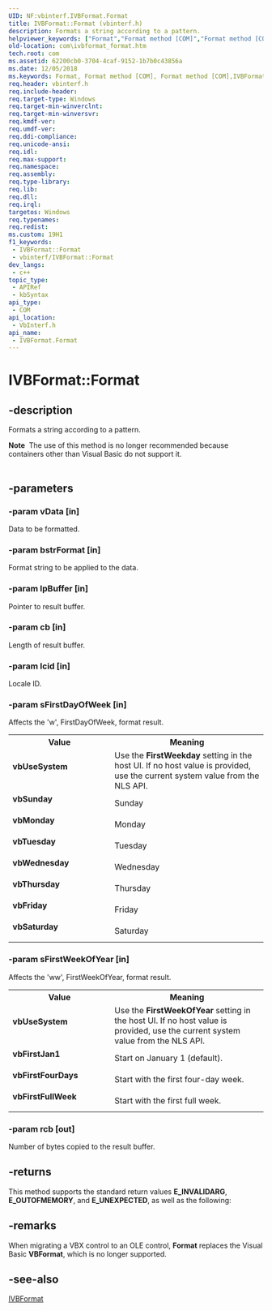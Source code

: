 ```yaml
---
UID: NF:vbinterf.IVBFormat.Format
title: IVBFormat::Format (vbinterf.h)
description: Formats a string according to a pattern.
helpviewer_keywords: ["Format","Format method [COM]","Format method [COM]","IVBFormat interface","IVBFormat interface [COM]","Format method","IVBFormat.Format","IVBFormat::Format","_com_IVBFormat_Format","com.ivbformat_format","vbFirstFourDays","vbFirstFullWeek","vbFirstJan1","vbFriday","vbMonday","vbSaturday","vbSunday","vbThursday","vbTuesday","vbUseSystem","vbWednesday","vbinterf/IVBFormat::Format"]
old-location: com\ivbformat_format.htm
tech.root: com
ms.assetid: 62200cb0-3704-4caf-9152-1b7b0c43856a
ms.date: 12/05/2018
ms.keywords: Format, Format method [COM], Format method [COM],IVBFormat interface, IVBFormat interface [COM],Format method, IVBFormat.Format, IVBFormat::Format, _com_IVBFormat_Format, com.ivbformat_format, vbFirstFourDays, vbFirstFullWeek, vbFirstJan1, vbFriday, vbMonday, vbSaturday, vbSunday, vbThursday, vbTuesday, vbUseSystem, vbWednesday, vbinterf/IVBFormat::Format
req.header: vbinterf.h
req.include-header: 
req.target-type: Windows
req.target-min-winverclnt: 
req.target-min-winversvr: 
req.kmdf-ver: 
req.umdf-ver: 
req.ddi-compliance: 
req.unicode-ansi: 
req.idl: 
req.max-support: 
req.namespace: 
req.assembly: 
req.type-library: 
req.lib: 
req.dll: 
req.irql: 
targetos: Windows
req.typenames: 
req.redist: 
ms.custom: 19H1
f1_keywords:
 - IVBFormat::Format
 - vbinterf/IVBFormat::Format
dev_langs:
 - c++
topic_type:
 - APIRef
 - kbSyntax
api_type:
 - COM
api_location:
 - VbInterf.h
api_name:
 - IVBFormat.Format
---
```


# IVBFormat::Format


## -description

Formats a string according to a pattern.
<div class="alert"><b>Note</b>  The use of this method is no longer recommended because containers other than Visual Basic do not support 
    it.</div><div> </div>

## -parameters

### -param vData [in]

Data to be formatted.

### -param bstrFormat [in]

Format string to be applied to the data.

### -param lpBuffer [in]

Pointer to result buffer.

### -param cb [in]

Length of result buffer.

### -param lcid [in]

Locale ID.

### -param sFirstDayOfWeek [in]

Affects the 'w', FirstDayOfWeek, format result.

<table>
<tr>
<th>Value</th>
<th>Meaning</th>
</tr>
<tr>
<td width="40%"><a id="vbUseSystem"></a><a id="vbusesystem"></a><a id="VBUSESYSTEM"></a><dl>
<dt><b>vbUseSystem</b></dt>
</dl>
</td>
<td width="60%">
Use the <b>FirstWeekday</b> setting in the host UI. If no host value is provided, 
        use the current system value from the NLS API.

</td>
</tr>
<tr>
<td width="40%"><a id="vbSunday"></a><a id="vbsunday"></a><a id="VBSUNDAY"></a><dl>
<dt><b>vbSunday</b></dt>
</dl>
</td>
<td width="60%">
Sunday

</td>
</tr>
<tr>
<td width="40%"><a id="vbMonday"></a><a id="vbmonday"></a><a id="VBMONDAY"></a><dl>
<dt><b>vbMonday</b></dt>
</dl>
</td>
<td width="60%">
Monday

</td>
</tr>
<tr>
<td width="40%"><a id="vbTuesday"></a><a id="vbtuesday"></a><a id="VBTUESDAY"></a><dl>
<dt><b>vbTuesday</b></dt>
</dl>
</td>
<td width="60%">
Tuesday

</td>
</tr>
<tr>
<td width="40%"><a id="vbWednesday"></a><a id="vbwednesday"></a><a id="VBWEDNESDAY"></a><dl>
<dt><b>vbWednesday</b></dt>
</dl>
</td>
<td width="60%">
Wednesday

</td>
</tr>
<tr>
<td width="40%"><a id="vbThursday"></a><a id="vbthursday"></a><a id="VBTHURSDAY"></a><dl>
<dt><b>vbThursday</b></dt>
</dl>
</td>
<td width="60%">
Thursday

</td>
</tr>
<tr>
<td width="40%"><a id="vbFriday"></a><a id="vbfriday"></a><a id="VBFRIDAY"></a><dl>
<dt><b>vbFriday</b></dt>
</dl>
</td>
<td width="60%">
Friday

</td>
</tr>
<tr>
<td width="40%"><a id="vbSaturday"></a><a id="vbsaturday"></a><a id="VBSATURDAY"></a><dl>
<dt><b>vbSaturday</b></dt>
</dl>
</td>
<td width="60%">
Saturday

</td>
</tr>
</table>

### -param sFirstWeekOfYear [in]

Affects the 'ww', FirstWeekOfYear, format result.

<table>
<tr>
<th>Value</th>
<th>Meaning</th>
</tr>
<tr>
<td width="40%"><a id="vbUseSystem"></a><a id="vbusesystem"></a><a id="VBUSESYSTEM"></a><dl>
<dt><b>vbUseSystem</b></dt>
</dl>
</td>
<td width="60%">
Use the <b>FirstWeekOfYear</b> setting in the host UI. If no host value is provided, 
        use the current system value from the NLS API.

</td>
</tr>
<tr>
<td width="40%"><a id="vbFirstJan1"></a><a id="vbfirstjan1"></a><a id="VBFIRSTJAN1"></a><dl>
<dt><b>vbFirstJan1</b></dt>
</dl>
</td>
<td width="60%">
Start on January 1 (default).

</td>
</tr>
<tr>
<td width="40%"><a id="vbFirstFourDays"></a><a id="vbfirstfourdays"></a><a id="VBFIRSTFOURDAYS"></a><dl>
<dt><b>vbFirstFourDays</b></dt>
</dl>
</td>
<td width="60%">
Start with the first four-day week.

</td>
</tr>
<tr>
<td width="40%"><a id="vbFirstFullWeek"></a><a id="vbfirstfullweek"></a><a id="VBFIRSTFULLWEEK"></a><dl>
<dt><b>vbFirstFullWeek</b></dt>
</dl>
</td>
<td width="60%">
Start with the first full week.

</td>
</tr>
</table>

### -param rcb [out]

Number of bytes copied to the result buffer.

## -returns

This method supports the standard return values <b>E_INVALIDARG</b>, 
      <b>E_OUTOFMEMORY</b>, and <b>E_UNEXPECTED</b>, as well as the 
      following:

## -remarks

When migrating a VBX control to an OLE control, 
    <b>Format</b> replaces the Visual Basic 
    <b>VBFormat</b>, which is no longer supported.

## -see-also

<a href="https://docs.microsoft.com/windows/desktop/api/vbinterf/nn-vbinterf-ivbformat">IVBFormat</a>

